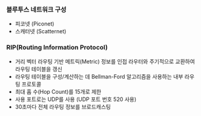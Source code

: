 ### 블루투스 네트워크 구성

- 피코넷 (Piconet)
- 스캐터넷 (Scatternet)

### RIP(Routing Information Protocol)

- 거리 벡터 라우팅 기반 메트릭(Metric) 정보를 인접 라우터와 주기적으로 교환하여 라우팅 테이블을 갱신
- 라우팅 테이블을 구성/계산하는 데 Bellman-Ford 알고리즘을 사용하는 내부 라우팅 프로토콜
- 최대 홉 수(Hop Count)를 15개로 제한
- 사용 포트로는 UDP를 사용 (UDP 포트 번호 520 사용)
- 30초마다 전체 라우팅 정보를 브로드캐스팅